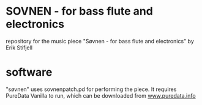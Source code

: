 # SOVNEN - for bass flute and electronics
repository for the music piece "Søvnen - for bass flute and electronics" by Erik Stifjell

# software
"søvnen" uses sovnenpatch.pd for performing the piece. It requires PureData Vanilla to run, which can be downloaded from www.puredata.info

